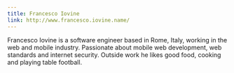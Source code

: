 ```yaml
---
title: Francesco Iovine
link: http://www.francesco.iovine.name/
---
```


Francesco Iovine is a software engineer based in Rome, Italy, working in the web and mobile industry. Passionate about mobile web development, web standards and internet security. Outside work he likes good food, cooking and playing table football.